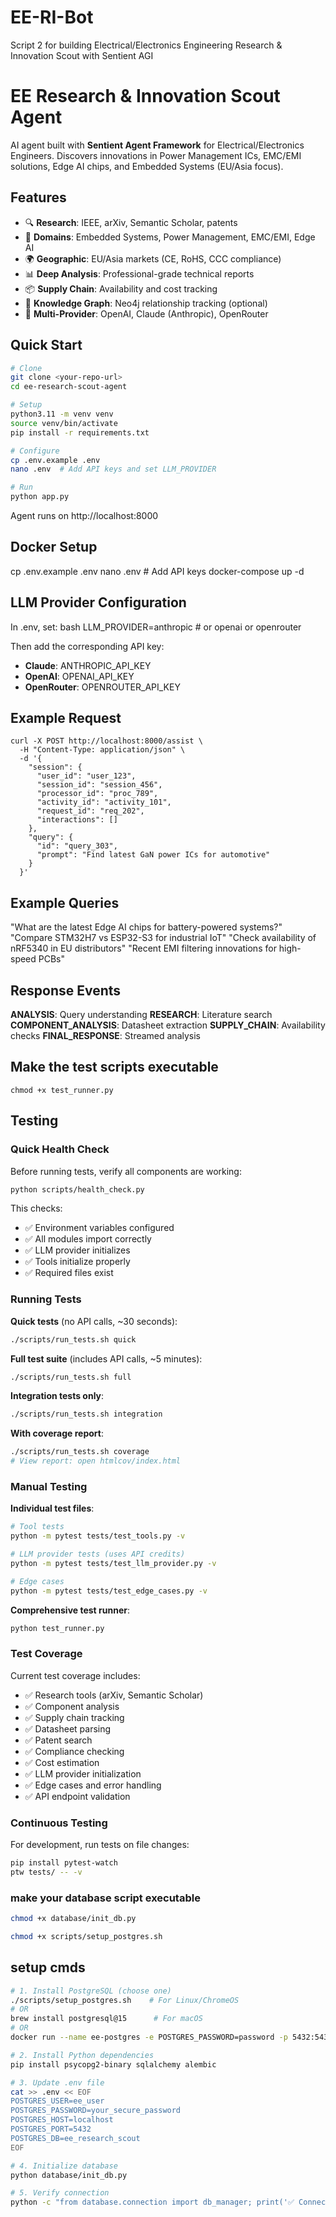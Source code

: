 # EE-RI-Bot
Script 2 for building Electrical/Electronics Engineering Research & Innovation Scout with Sentient AGI

# EE Research & Innovation Scout Agent

AI agent built with **Sentient Agent Framework** for Electrical/Electronics Engineers. Discovers innovations in Power Management ICs, EMC/EMI solutions, Edge AI chips, and Embedded Systems (EU/Asia focus).

## Features

- 🔍 **Research**: IEEE, arXiv, Semantic Scholar, patents
- 🎯 **Domains**: Embedded Systems, Power Management, EMC/EMI, Edge AI
- 🌍 **Geographic**: EU/Asia markets (CE, RoHS, CCC compliance)
- 📊 **Deep Analysis**: Professional-grade technical reports
- 📦 **Supply Chain**: Availability and cost tracking
- 🧠 **Knowledge Graph**: Neo4j relationship tracking (optional)
- 🤖 **Multi-Provider**: OpenAI, Claude (Anthropic), OpenRouter

## Quick Start

```bash
# Clone
git clone <your-repo-url>
cd ee-research-scout-agent

# Setup
python3.11 -m venv venv
source venv/bin/activate
pip install -r requirements.txt

# Configure
cp .env.example .env
nano .env  # Add API keys and set LLM_PROVIDER

# Run
python app.py
```

Agent runs on http://localhost:8000

## Docker Setup

cp .env.example .env
nano .env  # Add API keys
docker-compose up -d

## LLM Provider Configuration

In .env, set:
bash
LLM_PROVIDER=anthropic  # or openai or openrouter

Then add the corresponding API key:
- **Claude**: ANTHROPIC_API_KEY
- **OpenAI**: OPENAI_API_KEY
- **OpenRouter**: OPENROUTER_API_KEY

## Example Request

```
curl -X POST http://localhost:8000/assist \
  -H "Content-Type: application/json" \
  -d '{
    "session": {
      "user_id": "user_123",
      "session_id": "session_456",
      "processor_id": "proc_789",
      "activity_id": "activity_101",
      "request_id": "req_202",
      "interactions": []
    },
    "query": {
      "id": "query_303",
      "prompt": "Find latest GaN power ICs for automotive"
    }
  }'
```

## Example Queries

"What are the latest Edge AI chips for battery-powered systems?"
"Compare STM32H7 vs ESP32-S3 for industrial IoT"
"Check availability of nRF5340 in EU distributors"
"Recent EMI filtering innovations for high-speed PCBs"

## Response Events

**ANALYSIS**: Query understanding
**RESEARCH**: Literature search
**COMPONENT_ANALYSIS**: Datasheet extraction
**SUPPLY_CHAIN**: Availability checks
**FINAL_RESPONSE**: Streamed analysis

## Make the test scripts executable
```
chmod +x test_runner.py
``` 

## Testing

### Quick Health Check

Before running tests, verify all components are working:
```bash
python scripts/health_check.py
```

This checks:
- ✅ Environment variables configured
- ✅ All modules import correctly
- ✅ LLM provider initializes
- ✅ Tools initialize properly
- ✅ Required files exist

### Running Tests

**Quick tests** (no API calls, ~30 seconds):
```bash
./scripts/run_tests.sh quick
```

**Full test suite** (includes API calls, ~5 minutes):
```bash
./scripts/run_tests.sh full
```

**Integration tests only**:
```bash
./scripts/run_tests.sh integration
```

**With coverage report**:
```bash
./scripts/run_tests.sh coverage
# View report: open htmlcov/index.html
```

### Manual Testing

**Individual test files**:
```bash
# Tool tests
python -m pytest tests/test_tools.py -v

# LLM provider tests (uses API credits)
python -m pytest tests/test_llm_provider.py -v

# Edge cases
python -m pytest tests/test_edge_cases.py -v
```

**Comprehensive test runner**:
```bash
python test_runner.py
```

### Test Coverage

Current test coverage includes:
- ✅ Research tools (arXiv, Semantic Scholar)
- ✅ Component analysis
- ✅ Supply chain tracking
- ✅ Datasheet parsing
- ✅ Patent search
- ✅ Compliance checking
- ✅ Cost estimation
- ✅ LLM provider initialization
- ✅ Edge cases and error handling
- ✅ API endpoint validation

### Continuous Testing

For development, run tests on file changes:
```bash
pip install pytest-watch
ptw tests/ -- -v
```

### make your database script executable
```bash
chmod +x database/init_db.py

chmod +x scripts/setup_postgres.sh
```
## setup cmds
```bash
# 1. Install PostgreSQL (choose one)
./scripts/setup_postgres.sh    # For Linux/ChromeOS
# OR
brew install postgresql@15      # For macOS
# OR
docker run --name ee-postgres -e POSTGRES_PASSWORD=password -p 5432:5432 -d postgres:15-alpine

# 2. Install Python dependencies
pip install psycopg2-binary sqlalchemy alembic

# 3. Update .env file
cat >> .env << EOF
POSTGRES_USER=ee_user
POSTGRES_PASSWORD=your_secure_password
POSTGRES_HOST=localhost
POSTGRES_PORT=5432
POSTGRES_DB=ee_research_scout
EOF

# 4. Initialize database
python database/init_db.py

# 5. Verify connection
python -c "from database.connection import db_manager; print('✅ Connected!' if db_manager.test_connection() else '❌ Failed')"

```
